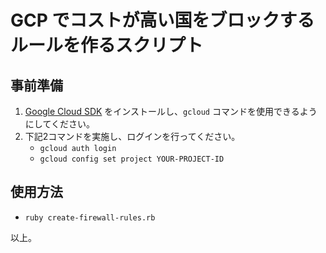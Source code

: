 # GCP でコストが高い国をブロックするルールを作るスクリプト

## 事前準備

1. [Google Cloud SDK](https://cloud.google.com/sdk/downloads?hl=JA) をインストールし、`gcloud` コマンドを使用できるようにしてください。
2. 下記2コマンドを実施し、ログインを行ってください。
    * `gcloud auth login`
    * `gcloud config set project YOUR-PROJECT-ID`

## 使用方法

* `ruby create-firewall-rules.rb`

以上。
